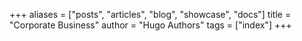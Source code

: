 +++
aliases = ["posts", "articles", "blog", "showcase", "docs"]
title = "Corporate Business"
author = "Hugo Authors"
tags = ["index"]
+++
